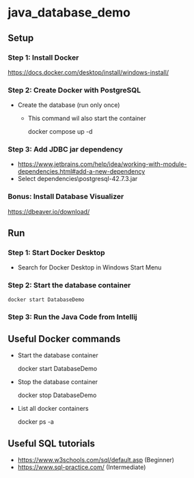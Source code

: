# java_database_demo

## Setup
### Step 1: Install Docker
https://docs.docker.com/desktop/install/windows-install/

### Step 2: Create Docker with PostgreSQL

- Create the database (run only once)
  - This command wil also start the container

    
    docker compose up -d
    
### Step 3: Add JDBC jar dependency
* https://www.jetbrains.com/help/idea/working-with-module-dependencies.html#add-a-new-dependency
* Select dependencies\postgresql-42.7.3.jar

### Bonus: Install Database Visualizer
https://dbeaver.io/download/

## Run
### Step 1: Start Docker Desktop
- Search for Docker Desktop in  Windows Start Menu

### Step 2: Start the database container
    docker start DatabaseDemo

### Step 3: Run the Java Code from Intellij

## Useful Docker commands
- Start the database container

    
    docker start DatabaseDemo

- Stop the database container


    docker stop DatabaseDemo

- List all docker containers


    docker ps -a

## Useful SQL tutorials

- https://www.w3schools.com/sql/default.asp (Beginner)
- https://www.sql-practice.com/ (Intermediate)
